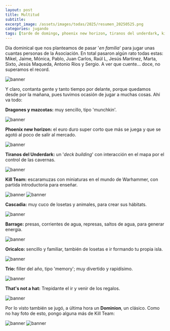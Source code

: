 ```yaml
---
layout: post
title: Multitud
subtitle: 
excerpt_image: /assets/images/todas/2025/resumen_20250525.png
categories: jugando
tags: [tarde de domingo, phoenix new horizon, tiranos del underdark, kill team, cascadia, barrage, oricalco, trio, thats not a hat, dominion, dragones y mazcotas]
---
```

Día dominical que nos planteamos de pasar '<i>en familia</i>' para jugar unas cuantas personas de la Asociación. En total pasaron algún rato todas estas: Mikel, Jaime, Mónica, Pablo, Juan Carlos, Raúl L, Jesús Martinez, Marta, Sixto, Jesús Maqueda, Antonio Rios y Sergio. A ver que cuente... doce, no superamos el record.

![banner](/assets/images/todas/2025/panoramica_1_20250525.jpg)

Y claro, contanta gente y tanto tiempo por delante, porque quedamos desde por la mañana, pues tuvimos ocasión de jugar a muchas cosas. Ahí va todo:

<b>Dragones y mazcotas:</b> muy sencillo, tipo 'munchkin'.

![banner](/assets/images/todas/2025/partida_dragonesymazcotas_20250525.jpg)

<b>Phoenix new horizon:</b> el euro duro super corto que más se juega y que se agotó al poco de salir al mercado.

![banner](/assets/images/todas/2025/partida_phoenixnewhorizon_20250525.jpg)

<b>Tiranos del Underdark:</b> un '<i>deck building</i>' con interacción en el mapa por el control de las cavernas.

![banner](/assets/images/todas/2025/partida_tiranosunderdark_20250525.jpg)

<b>Kill Team:</b> escaramuzas con  miniaturas en el mundo de Warhammer, con partida introductoria para enseñar.

![banner](/assets/images/todas/2025/partida_killteam_2_20250525.jpg)
![banner](/assets/images/todas/2025/partida_killteam_4_20250525.jpg)


<b>Cascadia:</b> muy cuco de losetas y animales, para crear sus hábitats.

![banner](/assets/images/todas/2025/partida_cascadia_20250525.jpg)

<b>Barrage:</b> presas, corrientes de agua, represas, saltos de agua, para generar energía.

![banner](/assets/images/todas/2025/partida_barrage_20250525.jpg)

<b>Oricalco:</b> sencillo y familiar, también de losetas e ir formando tu propia isla.

![banner](/assets/images/todas/2025/partida_oricalco_20250525.jpg)

<b>Trio:</b> filler del año, tipo 'memory'; muy divertido y rapidísimo.

![banner](/assets/images/todas/2025/partida_trio_20250525.jpg)

<b>That's not a hat:</b> Trepidante el ir y venir de los regalos.

![banner](/assets/images/todas/2025/partida_thatsnotahat_20250525.jpg)

Por lo visto también se jugó, a última hora un <b>Dominion</b>, un clásico. Como no hay foto de esto, pongo alguna más de Kill Team:

![banner](/assets/images/todas/2025/partida_killteam_1_20250525.jpg)
![banner](/assets/images/todas/2025/partida_killteam_3_20250525.jpg)



